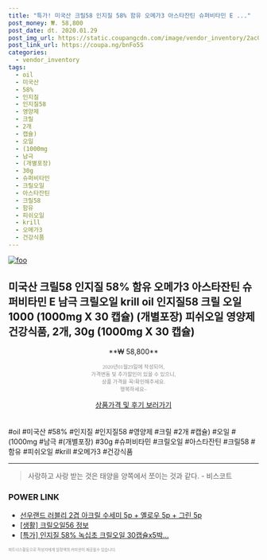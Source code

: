 ```yaml
--- 
title: "특가! 미국산 크릴58 인지질 58% 함유 오메가3 아스타잔틴 슈퍼비타민 E ..." 
post_money: ₩. 58,800 
post_date: dt. 2020.01.29 
post_img_url: https://static.coupangcdn.com/image/vendor_inventory/2ac0/15039c3a52d2b181d37cfe6011dc42c1b98498045b5ad7c1e9c9cc43d957.jpg 
post_link_url: https://coupa.ng/bnFo5S 
categories: 
  - vendor_inventory 
tags: 
  - oil 
  - 미국산 
  - 58% 
  - 인지질 
  - 인지질58 
  - 영양제 
  - 크릴 
  - 2개 
  - 캡슐) 
  - 오일 
  - (1000mg 
  - 남극 
  - (개별포장) 
  - 30g 
  - 슈퍼비타민 
  - 크릴오일 
  - 아스타잔틴 
  - 크릴58 
  - 함유 
  - 피쉬오일 
  - krill 
  - 오메가3 
  - 건강식품 
--- 
```

[![foo](https://static.coupangcdn.com/image/vendor_inventory/2ac0/15039c3a52d2b181d37cfe6011dc42c1b98498045b5ad7c1e9c9cc43d957.jpg)](https://coupa.ng/bnFo5S) 

## 미국산 크릴58 인지질 58% 함유 오메가3 아스타잔틴 슈퍼비타민 E 남극 크릴오일 krill oil 인지질58 크릴 오일 1000 (1000mg X 30 캡슐) (개별포장) 피쉬오일 영양제 건강식품, 2개, 30g (1000mg X 30 캡슐) 
<p style="text-align: center;">**₩ 58,800**</p> 
<p style="text-align: center;"><span style="color: #898c8f; font-family: Georgia,Times,serif; font-size: 0.75em;">2020년01월29일에 작성되어, <br>가격변동 및 추가할인이 있을 수 있으니,<br> 상품 가격을 꼭!확인해주세요.<br>행복하세요~</span> 
</p>	 
<div markdown="0" style="text-align: center;"><a href="https://coupa.ng/bnFo5S" class="btn btn--success">상품가격 및 후기 보러가기</a></div> 
<br><br> 
  #oil #미국산 #58% #인지질 #인지질58 #영양제 #크릴 #2개 #캡슐) #오일 #(1000mg #남극 #(개별포장) #30g #슈퍼비타민 #크릴오일 #아스타잔틴 #크릴58 #함유 #피쉬오일 #krill #오메가3 #건강식품 
<hr> 

> 사랑하고 사랑 받는 것은 태양을 양쪽에서 쪼이는 것과 같다. - 비스코트 


### POWER LINK

* <a href="https://blog.naver.com/sakai111/221784085055" target="_blank">선우랜드 러블리 2겹 아크릴 수세미 5p + 옐로우 5p + 그린 5p</a>
* <a href="https://blog.naver.com/sakai111/221757108941" target="_blank"> [생활] 크릴오일56 정보 </a>
* <a href="https://blog.naver.com/sakai111/221789815416" target="_blank">[특가] 인지질 58% 녹십초 크릴오일 30캡슐x5박...</a>

<span style="color: #898c8f; font-family: Georgia,Times,serif; font-size: 0.55em;">파트너스활동으로 작성자에게 일정액의 커미션이 제공될수 있습니다.</span> 
